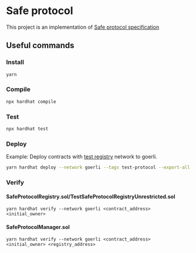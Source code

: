 # Safe protocol

This project is an implementation of [Safe protocol specification](https://github.com/5afe/safe-protocol-specs)

## Useful commands

### Install

```bash
yarn
```

### Compile

```bash
npx hardhat compile
```

### Test

```bash
npx hardhat test
```

### Deploy

Example: Deploy contracts with [test registry](./contracts/test/TestSafeProtocolRegistryUnrestricted.sol) network to goerli.
```bash
yarn hardhat deploy --network goerli --tags test-protocol --export-all deployments.ts
```

### Verify

#### SafeProtocolRegistry.sol/TestSafeProtocolRegistryUnrestricted.sol
```
yarn hardhat verify --network goerli <contract_address> <initial_owner>
```

#### SafeProtocolManager.sol
```
yarn hardhat verify --network goerli <contract_address> <initial_owner> <registry_address>
```
